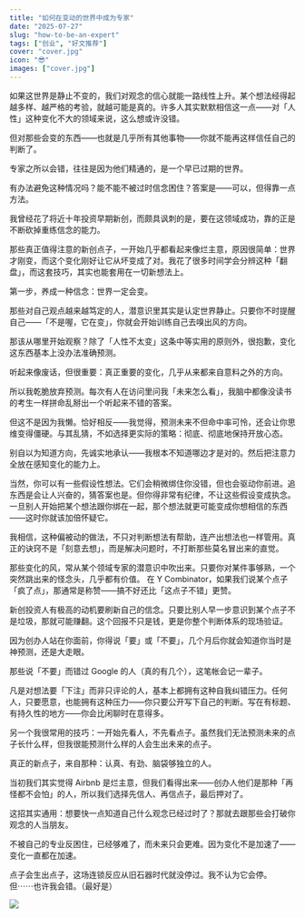 ```yaml
---
title: "如何在变动的世界中成为专家"
date: "2025-07-27"
slug: "how-to-be-an-expert"
tags: ["创业", "好文推荐"]
cover: "cover.jpg"
icon: "😎"
images: ["cover.jpg"]
---
```

如果这世界是静止不变的，我们对观念的信心就能一路线性上升。某个想法经得起越多样、越严格的考验，就越可能是真的。许多人其实默默相信这一点——对「人性」这种变化不大的领域来说，这么想或许没错。



但对那些会变的东西——也就是几乎所有其他事物——你就不能再这样信任自己的判断了。



专家之所以会错，往往是因为他们精通的，是一个早已过期的世界。



有办法避免这种情况吗？能不能不被过时信念困住？答案是——可以，但得靠一点方法。



我曾经花了将近十年投资早期新创，而颇具讽刺的是，要在这领域成功，靠的正是不断砍掉重练信念的能力。



那些真正值得注意的新创点子，一开始几乎都看起来像烂主意，原因很简单：世界才刚变，而这个变化刚好让它从坏变成了对。我花了很多时间学会分辨这种「翻盘」，而这套技巧，其实也能套用在一切新想法上。



第一步，养成一种信念：世界一定会变。



那些对自己观点越来越笃定的人，潜意识里其实是认定世界静止。只要你不时提醒自己——「不是喔，它在变」，你就会开始训练自己去嗅出风的方向。



那该从哪里开始观察？除了「人性不太变」这条中等实用的原则外，很抱歉，变化这东西基本上没办法准确预测。



听起来像废话，但很重要：真正重要的变化，几乎从来都来自意料之外的方向。



所以我乾脆放弃预测。每次有人在访问里问我「未来怎么看」，我脑中都像没读书的考生一样拼命乱掰出一个听起来不错的答案。



但这不是因为我懒。恰好相反——我觉得，预测未来不但命中率可怜，还会让你思维变得僵硬。与其乱猜，不如选择更实际的策略：彻底、彻底地保持开放心态。



别自以为知道方向，先诚实地承认——我根本不知道哪边才是对的。然后把注意力全放在感知变化的能力上。



当然，你可以有一些假设性想法。它们会稍微绑住你没错，但也会驱动你前进。追东西是会让人兴奋的，猜答案也是。但你得非常有纪律，不让这些假设变成执念。
一旦别人开始把某个想法跟你绑在一起，那个想法就更可能变成你想相信的东西——这时你就该加倍怀疑它。



我相信，这种偏被动的做法，不只对判断想法有帮助，连产出想法也一样管用。真正的诀窍不是「刻意去想」，而是解决问题时，不打断那些莫名冒出来的直觉。



那些变化的风，常从某个领域专家的潜意识中吹出来。只要你对某件事够熟，一个突然跳出来的怪念头，几乎都有价值。
在 Y Combinator，如果我们说某个点子「疯了点」，那通常是称赞——搞不好还比「这点子不错」更赞。



新创投资人有极高的动机要刷新自己的信念。只要比别人早一步意识到某个点子不是垃圾，那就可能赚翻。这个回报不只是钱，更是你整个判断体系的现场验证。



因为创办人站在你面前，你得说「要」或「不要」，几个月后你就会知道你当时是神预测，还是大走眼。



那些说「不要」而错过 Google 的人（真的有几个），这笔帐会记一辈子。



凡是对想法要「下注」而非只评论的人，基本上都拥有这种自我纠错压力。任何人，只要愿意，也能拥有这种压力——你只要公开写下自己的判断。写在有标题、有持久性的地方——你会比闲聊时在意得多。



另一个我很常用的技巧：一开始先看人，不先看点子。虽然我们无法预测未来的点子长什么样，但我很能预测什么样的人会生出未来的点子。



真正的新点子，来自那种：认真、有劲、脑袋够独立的人。



当初我们其实觉得 Airbnb 是烂主意，但我们看得出来——创办人他们是那种「再怪都不会怕」的人，所以我们选择先信人、再信点子，最后押对了。



这招其实通用：想要快一点知道自己什么观念已经过时了？那就去跟那些会打破你观念的人当朋友。



不被自己的专业反困住，已经够难了，而未来只会更难。因为变化不是加速了——变化一直都在加速。



点子会生出点子，这场连锁反应从旧石器时代就没停过。我不认为它会停。
但⋯⋯也许我会错。（最好是）




![](https://prod-files-secure.s3.us-west-2.amazonaws.com/112d0858-5090-4d34-a606-b75eb8d65fd2/46476355-9cf3-4e99-9b7a-3531bc426380/1000202064.png?X-Amz-Algorithm=AWS4-HMAC-SHA256&X-Amz-Content-Sha256=UNSIGNED-PAYLOAD&X-Amz-Credential=ASIAZI2LB466THQPQMPA%2F20250831%2Fus-west-2%2Fs3%2Faws4_request&X-Amz-Date=20250831T041447Z&X-Amz-Expires=3600&X-Amz-Security-Token=IQoJb3JpZ2luX2VjEIz%2F%2F%2F%2F%2F%2F%2F%2F%2F%2FwEaCXVzLXdlc3QtMiJGMEQCIGaL49E64N7tbUEEYfqeRS8InLl0LKJUdZrx4a3CQKLLAiBMHZNvcfd7qAZbKU%2FD%2B6DbbpPIujmfBwp7c%2FQigNeVvyqIBAjl%2F%2F%2F%2F%2F%2F%2F%2F%2F%2F8BEAAaDDYzNzQyMzE4MzgwNSIMCeWAdKydYad6sNvIKtwDjhwCKzmj1pbBwWd04V6M%2BpjbsngqouAi8UkDxjQldP5JjmmKxhGoQcFlTTPcgxYd8SMCmNiV9z2g0ot54iKkEqlf02CI3QsMtVUDAN0R2j2wQwcYznM9r2mWWThQap3GQItA0LuHPe%2BdQaEtR1%2Fuj3gEwd5HUsySUN4H%2BSZ3Vghu7AFLNuWwP5E5rdPSQr%2FQgoa3xuoHuDRzg%2FvdtdwgDliN%2FMdtR9BRls6gO4OKr7eXPXxe9npnW4o4pmisa7tCv9P3jr6rPEWCcRcUj1F5ntJ%2BsCtkkxEEdRwEinKEJWt25gPPfHdnnUSgKVujzUCnfuXmEB39SWRIDIjdcpwui3X94KK0xzI4WjWFJbbXOuI3U0a29eOqegOyPx28kGAbKEsRd6JZ7L%2FQ08GUd3ZDj1%2BLehuz8y8nPgmJ8kxqWa1MuzCQrXAmvz0rrwWLlpdeKCKQUKOduLxSj26DAGVPS5ozc0UaB4Bh5czQFuDapUZoScqmh7dbckshTVSG2EFdyDDcZ3CTUK4ugErwoh%2F0qvpX2HeThpO9FFs8klGNEG8xHp96tqmKvrZen4WKKOrOtuXyOfmmgD9g9BofPH5aiCXLCq1Jim6H7oQ151ro%2F0SxxYeYMJdjDXu3%2Bsow9ZTPxQY6pgEsvLZfxIWvCL0nMCC6OCFJxs21sd9BxT8AJxGxlS3SDkJlsTPLuAOTosqDJfxNMGZZqPCW0ztLZ4dt3mtF%2BSIY7FHLWQwSMjsHIjIYYmIymvGu%2FvVeudBDG0PYXqovkX8djjNJ3mZc7BcNQhmxQJEQNWNkzM2UaDfIS3WtAUwSiW7Jb2jU9t2uaPMyiQlLckDurmzZb9c%2FZCcqxqWCNJVcIU1G1bzM&X-Amz-Signature=8f2382f06b694fb95c535d510535c2dd42a26c60c556e65031bd889efe941a69&X-Amz-SignedHeaders=host&x-amz-checksum-mode=ENABLED&x-id=GetObject)

